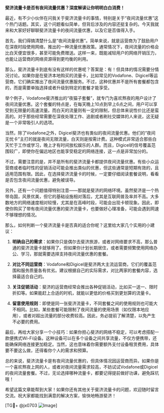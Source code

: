 **斐济流量卡是否有夜间流量优惠？深度解读让你明明白白消费！**

最近，有不少小伙伴在问我关于斐济流量卡的事情，特别是关于“夜间流量优惠”这个热门话题。其实，这个问题看似简单，但背后涉及的内容还挺复杂的。今天我就来和大家好好聊聊斐济流量卡的夜间流量优惠，以及它是否值得入手。

首先，我们得搞清楚什么是“夜间流量优惠”。简单来说，就是运营商为了鼓励用户在深夜时段使用网络，推出的一种流量优惠政策。通常情况下，夜间流量的价格会比白天便宜很多，甚至可能免费赠送。这样一来，既能减轻用户的网络开销压力，也能让运营商的网络资源得到更均衡的利用。

那么，斐济流量卡到底有没有这样的优惠呢？答案是：有！但具体的情况需要分情况讨论。如果你是在斐济本地购买的流量卡，比如常见的Vodafone、Digicel等运营商，它们确实推出了夜间流量优惠服务。不过，这种优惠并不是所有套餐都包含的，而是需要单独选择或者升级到特定的套餐才能享受。

举个例子，Vodafone斐济推出的“夜猫子套餐”，就专门为喜欢熬夜的用户设计了夜间流量优惠。这个套餐的特点是，在每天晚上10点到早上6点之间，用户可以享受到无限量的高速流量。而白天的流量则有一定的限制，但总体来说性价比还是蛮高的。对于那些经常需要在深夜处理工作、追剧或者刷社交媒体的人来说，这无疑是一个非常吸引人的选项。

当然，除了Vodafone之外，Digicel斐济也有类似的夜间流量优惠。他们的“夜间无忧卡”主打的就是夜间无限流量，白天则是按需计费。这种模式非常适合那些白天忙于工作或学习，晚上才有时间放松娱乐的人群。而且，Digicel的信号覆盖范围较广，即使你在偏远地区也能享受稳定的网络连接，这一点是非常加分的。

不过，需要注意的是，并不是所有的斐济流量卡都提供夜间流量优惠。有些小众运营商或者临时性的促销活动可能会推出类似的优惠，但这些通常是短期有效的，且适用范围有限。因此，在选择斐济流量卡的时候，一定要仔细阅读套餐说明，看看是否包含夜间流量优惠，避免被误导。

另外，还有一个问题值得特别注意——那就是斐济的网络环境。虽然斐济是一个热带岛国，风景优美，但它的基础设施相对落后，尤其是互联网普及率并不高。大多数地方的网络速度相对较慢，尤其是在高峰时段，可能会出现卡顿现象。因此，即使你购买了带有夜间流量优惠的斐济流量卡，也要做好心理准备，可能会遇到网速不够理想的情况。

那么，如何判断一个斐济流量卡是否真的适合你呢？这里给大家几个实用的小建议：

1. **明确自己的需求**：如果你只是偶尔去斐济旅游，或者对网络要求不高，那么普通的斐济流量卡就够用了。但如果你计划长期居住，或者需要频繁使用网络办公、学习，那就需要选择支持夜间流量优惠的套餐。

2. **对比不同运营商**：Vodafone和Digicel是斐济两大主流运营商，它们的覆盖范围和服务质量各有优劣。建议根据自己的实际需求，对比两家的套餐内容，选择最适合自己的。

3. **关注促销活动**：斐济的运营商经常会推出各种促销活动，比如买一送一、限时折扣等。如果能赶上合适的时机，就能以更低的价格买到更划算的流量卡。

4. **留意使用规则**：即使是同一张斐济流量卡，不同套餐之间的使用规则也可能大不相同。比如，某些套餐可能限制了夜间流量的使用场景（如仅限本地应用），或者对超出流量的部分收费较高。因此，务必提前了解清楚，以免产生不必要的费用。

最后，再给大家分享一个小技巧：如果你担心斐济的网络不稳定，可以考虑搭配一款便携式Wi-Fi设备。这种设备可以在多个设备之间共享流量，不仅方便携带，还能确保网络连接更加稳定。当然，这也意味着你需要额外支付设备租赁费用，具体要不要这么做，还得看你个人的需求和预算。

总的来说，斐济流量卡是有夜间流量优惠的，但具体情况因运营商而异。如果你是一个喜欢熬夜上网的人，或者对夜间流量需求较高，不妨试试Vodafone或Digicel的夜间流量套餐。不过，无论选择哪种流量卡，都要记得提前做好功课，避免踩坑哦！

希望这篇文章能帮到大家！如果你还有其他关于斐济流量卡的问题，欢迎随时留言交流。祝大家都能找到满意的解决方案，愉快地畅游斐济！

[TG💪+ @jx0703 ![Image](https://github.com/user-attachments/assets/dbca1d08-cadb-493c-b0ec-ad6f7a83f270)]